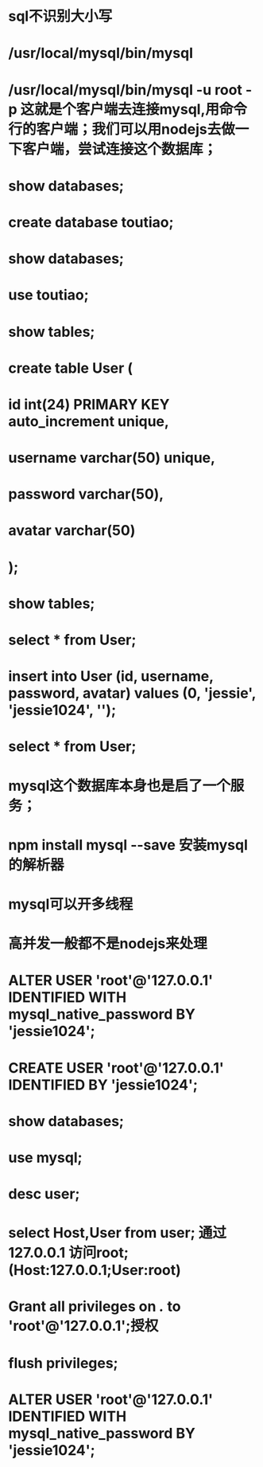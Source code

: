 # sql不识别大小写
# /usr/local/mysql/bin/mysql
# /usr/local/mysql/bin/mysql -u root -p 这就是个客户端去连接mysql,用命令行的客户端；我们可以用nodejs去做一下客户端，尝试连接这个数据库；
# show databases;
# create database toutiao;
# show databases;
# use toutiao;
# show tables;
# create table User (
#     id int(24) PRIMARY KEY auto_increment unique,
#     username varchar(50) unique,
#     password varchar(50),
#     avatar varchar(50)
# );
# show tables;
# select * from User;
# insert into User (id, username, password, avatar) values (0, 'jessie', 'jessie1024', '');
# select * from User;
# mysql这个数据库本身也是启了一个服务；
# npm install mysql --save 安装mysql的解析器
# mysql可以开多线程
# 高并发一般都不是nodejs来处理
# ALTER USER 'root'@'127.0.0.1' IDENTIFIED WITH mysql_native_password BY 'jessie1024';
# CREATE USER 'root'@'127.0.0.1' IDENTIFIED BY 'jessie1024';
# show databases;
# use mysql;
# desc user;
# select Host,User from user; 通过127.0.0.1 访问root;(Host:127.0.0.1;User:root)
# Grant all privileges on *.* to 'root'@'127.0.0.1';授权
# flush privileges;
# ALTER USER 'root'@'127.0.0.1' IDENTIFIED WITH mysql_native_password BY 'jessie1024';